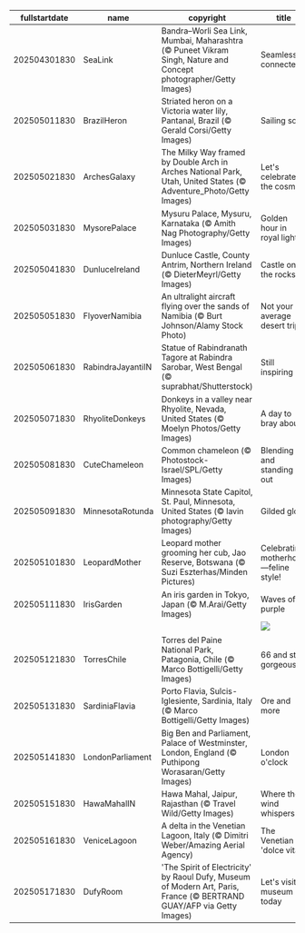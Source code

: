 |fullstartdate|name|copyright|title|image|
|--|--|--|--|--|
202504301830|SeaLink|Bandra–Worli Sea Link, Mumbai, Maharashtra (© Puneet Vikram Singh, Nature and Concept photographer/Getty Images)|Seamlessly connected|![](/en-IN/2025/05/202504301830SeaLink.jpg)|
202505011830|BrazilHeron|Striated heron on a Victoria water lily, Pantanal, Brazil (© Gerald Corsi/Getty Images)|Sailing solo|![](/en-IN/2025/05/202505011830BrazilHeron.jpg)|
202505021830|ArchesGalaxy|The Milky Way framed by Double Arch in Arches National Park, Utah, United States (© Adventure_Photo/Getty Images)|Let's celebrate the cosmos|![](/en-IN/2025/05/202505021830ArchesGalaxy.jpg)|
202505031830|MysorePalace|Mysuru Palace, Mysuru, Karnataka (© Amith Nag Photography/Getty Images)|Golden hour in royal light|![](/en-IN/2025/05/202505031830MysorePalace.jpg)|
202505041830|DunluceIreland|Dunluce Castle, County Antrim, Northern Ireland (© DieterMeyrl/Getty Images)|Castle on the rocks|![](/en-IN/2025/05/202505041830DunluceIreland.jpg)|
202505051830|FlyoverNamibia|An ultralight aircraft flying over the sands of Namibia (© Burt Johnson/Alamy Stock Photo)|Not your average desert trip|![](/en-IN/2025/05/202505051830FlyoverNamibia.jpg)|
202505061830|RabindraJayantiIN|Statue of Rabindranath Tagore at Rabindra Sarobar, West Bengal (© suprabhat/Shutterstock)|Still inspiring|![](/en-IN/2025/05/202505061830RabindraJayantiIN.jpg)|
202505071830|RhyoliteDonkeys|Donkeys in a valley near Rhyolite, Nevada, United States (© Moelyn Photos/Getty Images)|A day to bray about|![](/en-IN/2025/05/202505071830RhyoliteDonkeys.jpg)|
202505081830|CuteChameleon|Common chameleon (© Photostock-Israel/SPL/Getty Images)|Blending in and standing out|![](/en-IN/2025/05/202505081830CuteChameleon.jpg)|
202505091830|MinnesotaRotunda|Minnesota State Capitol, St. Paul, Minnesota, United States (© lavin photography/Getty Images)|Gilded glory|![](/en-IN/2025/05/202505091830MinnesotaRotunda.jpg)|
202505101830|LeopardMother|Leopard mother grooming her cub, Jao Reserve, Botswana (© Suzi Eszterhas/Minden Pictures)|Celebrating motherhood—feline style!|![](/en-IN/2025/05/202505101830LeopardMother.jpg)|
202505111830|IrisGarden|An iris garden in Tokyo, Japan (© M.Arai/Getty Images)|Waves of purple|![](/en-IN/2025/05/202505111830IrisGarden.jpg)|
||||![](/en-IN/2025/05/.jpg)|
202505121830|TorresChile|Torres del Paine National Park, Patagonia, Chile (© Marco Bottigelli/Getty Images)|66 and still gorgeous|![](/en-IN/2025/05/202505121830TorresChile.jpg)|
202505131830|SardiniaFlavia|Porto Flavia, Sulcis-Iglesiente, Sardinia, Italy (© Marco Bottigelli/Getty Images)|Ore and more|![](/en-IN/2025/05/202505131830SardiniaFlavia.jpg)|
202505141830|LondonParliament|Big Ben and Parliament, Palace of Westminster, London, England (© Puthipong Worasaran/Getty Images)|London o'clock|![](/en-IN/2025/05/202505141830LondonParliament.jpg)|
202505151830|HawaMahalIN|Hawa Mahal, Jaipur, Rajasthan (© Travel Wild/Getty Images)|Where the wind whispers|![](/en-IN/2025/05/202505151830HawaMahalIN.jpg)|
202505161830|VeniceLagoon|A delta in the Venetian Lagoon, Italy   (© Dimitri Weber/Amazing Aerial Agency)|The Venetian 'dolce vita'|![](/en-IN/2025/05/202505161830VeniceLagoon.jpg)|
202505171830|DufyRoom|'The Spirit of Electricity' by Raoul Dufy, Museum of Modern Art, Paris, France (© BERTRAND GUAY/AFP via Getty Images)|Let's visit a museum today|![](/en-IN/2025/05/202505171830DufyRoom.jpg)|
